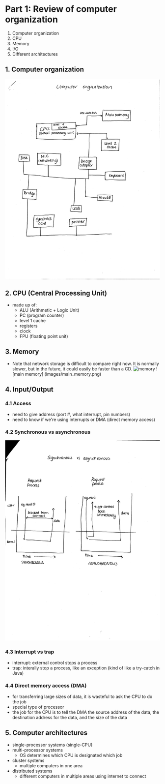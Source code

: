 # Part 1: Review of computer organization
1. Computer organization
2. CPU
3. Memory
4. I/O
5. Different architectures

## 1. Computer organization
![computer organization](images/architecture_20181013_0001.png)

## 2. CPU (Central Processing Unit)
  - made up of:
    - ALU (Arithmetic + Logic Unit)
    - PC (program counter)
    - level 1 cache
    - registers
    - clock
    - FPU (floating point unit)

## 3. Memory
* Note that network storage is difficult to compare right now. It is normally slower, but in the future, it could easily be faster than a CD.
![memory](images/memory.png)
![main memory] (images/main_memory.png)


## 4. Input/Output
### 4.1 Access
  - need to give address (port #, what interrupt, pin numbers)
  - need to know if we're using interrupts or DMA (direct memory access)

### 4.2 Synchronous vs asynchronous
![synchronous vs asynchronous](images/synch_vs_asynch_20181013_0001.png)

### 4.3 Interrupt vs trap
  - interrupt: external control stops a process
  - trap: interally stop a process, like an exception (kind of like a try-catch in Java)

### 4.4 Direct memory access (DMA)
  - for transferring large sizes of data, it is wasteful to ask the CPU to do the job
  - special type of processor
  - the job for the CPU is to tell the DMA the source address of the data, the destination address for the data, and the size of the data

## 5. Computer architectures
  - single-processor systems (single-CPU)
  - multi-processor systems
    - OS determines which CPU is designated which job
  - cluster systems
    - multiple computers in one area
  - distributed systems
    - different computers in multiple areas using internet to connect

